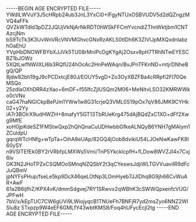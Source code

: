 -----BEGIN AGE ENCRYPTED FILE-----
YWdlLWVuY3J5cHRpb24ub3JnL3YxCi0+IFgyNTUxOSBVUDV5d2dQZngzMVQ4aFFk
QVZkWTdld3pDZ2JQUjVkNjArNkRDT0hWSkFFCmYvcndiZThnWktjbm1CNTAzcjNm
bS9TcTk3K3UvWnVRcVNVMGhvcGNxRzAKLS0tIDh6K3ZIVlJpMXQxdnlabzhOaEhU
YVpHbDNOWFBYbXJJVk5TU08rMnlPcDgKYgAj2Osxv8pH7TRhNTwEYESCBZ1bJOWz
5XQtLwfNWilXLI6b3RQfU24hOcAc2HnPeWAqn/BvJPnTFKnND+mtjrDNheBgQ/QP
8jdw82bh19gJ9cPCDxtcjE80J/EOUY5vgD+Zo3OyXBZFBa4cRRpfi2Fl70QeMSQo
25zdlaOXhDRR4zXao+6mDF+f55lfcZjlUSQm2M06+MeNitvLSO32KMRWWko0cVNx
caG47haNGiCkpBePJm1YWw1w8G31crjeQ3VML0S19pOx7qV86JMK9CYHk02+y2Yy
iA7r3BOIrX9udHWZH+8mafyY5GT13TbRUeKrg475dAjBQdZxC1XO+dFf2Xwg9MfE
xoH0jpKdeSZ1FMStwQxp2hQhQnaCuUDHwbbGfkeALNQyB6YNH7gMAIym1ZCuldpU
gqrqWTcHNfg+wTpTa+OihA8eUAp/82GQ4jOob8dvikiU54LJOeNwKawFK8I60ySY
n9VSITEfEk0BY2rVRbfpLMXWs5Vmi/TnP5YkcklcpfH+fLDow8WVZJI4x7Cxj6Iv
GK3N2JHoTPZxCSQMOoSMnqNZQSbY2t3qCYeswsJdjiWLTGVVuaviIR9dFcJuQBmV
jpNYFsPHup/fseLe5kp9DcX46qeLOtNp3LOmHyeb7JJIDhq8G9jh66CvWuAR+AwF
61a2B6ijfhZ/KPX4vK/dmmSdgvej7RY1SRwvx2qWBhK3cSWWQpxenfcVUG/JPFwH
7bV/x/kEpTUC7CW6gUVi9LWiojyqcB1TNUeFh7BNFjR7yd2msZyo6NNZ2WISIu8z
5Txpzp9W4eEF6GMLfY43wbtKMS8/Foq4hUFycEcjl2tg
-----END AGE ENCRYPTED FILE-----
